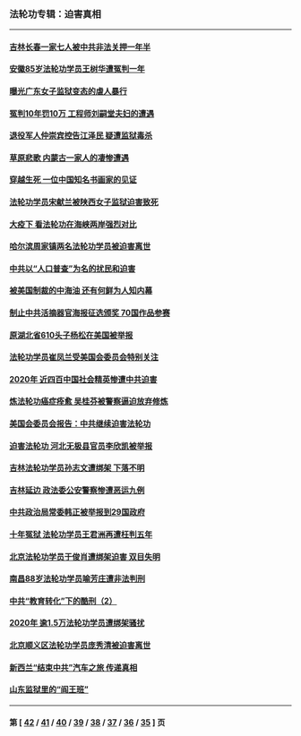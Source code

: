 ### 法轮功专辑：迫害真相
---
#### [吉林长春一家七人被中共非法关押一年半](../../pages/nf4379/n12701240.md) 
#### [安徽85岁法轮功学员王树华遭冤判一年](../../pages/nf4379/n12702636.md) 
#### [曝光广东女子监狱变态的虐人暴行](../../pages/nf4379/n12701112.md) 
#### [冤判10年罚10万 工程师刘嗣堂夫妇的遭遇](../../pages/nf4379/n12700613.md) 
#### [退役军人仲崇宾控告江泽民 疑遭监狱毒杀](../../pages/nf4379/n12700135.md) 
#### [草原悲歌 内蒙古一家人的凄惨遭遇](../../pages/nf4379/n12699984.md) 
#### [穿越生死 一位中国知名书画家的见证](../../pages/nf4379/n12695857.md) 
#### [法轮功学员宋献兰被陕西女子监狱迫害致死](../../pages/nf4379/n12695478.md) 
#### [大疫下 看法轮功在海峡两岸强烈对比](../../pages/nf4379/n12694195.md) 
#### [哈尔滨周家镇两名法轮功学员被迫害离世](../../pages/nf4379/n12693401.md) 
#### [中共以“人口普查”为名的扰民和迫害](../../pages/nf4379/n12679201.md) 
#### [被美国制裁的中海油 还有何鲜为人知内幕](../../pages/nf4379/n12691387.md) 
#### [制止中共活摘器官海报征选颁奖 70国作品参赛](../../pages/nf4379/n12692050.md) 
#### [原湖北省610头子杨松在美国被举报](../../pages/nf4379/n12690922.md) 
#### [法轮功学员崔凤兰受美国会委员会特别关注](../../pages/nf4379/n12691235.md) 
#### [2020年 近四百中国社会精英惨遭中共迫害](../../pages/nf4379/n12690273.md) 
#### [炼法轮功癌症痊愈 吴桂芬被警察逼迫放弃修炼](../../pages/nf4379/n12690092.md) 
#### [美国会委员会报告：中共继续迫害法轮功](../../pages/nf4379/n12688896.md) 
#### [迫害法轮功 河北无极县官员李欣凯被举报](../../pages/nf4379/n12688478.md) 
#### [吉林法轮功学员孙志文遭绑架 下落不明](../../pages/nf4379/n12687726.md) 
#### [吉林延边 政法委公安警察惨遭恶运九例](../../pages/nf4379/n12686363.md) 
#### [中共政治局常委韩正被举报到29国政府](../../pages/nf4379/n12686391.md) 
#### [十年冤狱 法轮功学员王君洲再遭枉判五年](../../pages/nf4379/n12685365.md) 
#### [北京法轮功学员于俊肖遭绑架迫害 双目失明](../../pages/nf4379/n12683436.md) 
#### [南昌88岁法轮功学员喻芳庄遭非法判刑](../../pages/nf4379/n12683692.md) 
#### [中共“教育转化”下的酷刑（2）](../../pages/nf4379/n12679329.md) 
#### [2020年 逾1.5万法轮功学员遭绑架骚扰](../../pages/nf4379/n12682977.md) 
#### [北京顺义区法轮功学员庞秀清被迫害离世](../../pages/nf4379/n12679275.md) 
#### [新西兰“结束中共”汽车之旅 传递真相](../../pages/nf4379/n12681352.md) 
#### [山东监狱里的“阎王班”](../../pages/nf4379/n12679623.md) 

---
#### 第 [ [42](./42.md) / [41](./41.md) / [40](./40.md) / [39](./39.md) / [38](./38.md) / [37](./37.md) / [36](./36.md) / [35](./35.md) ] 页
